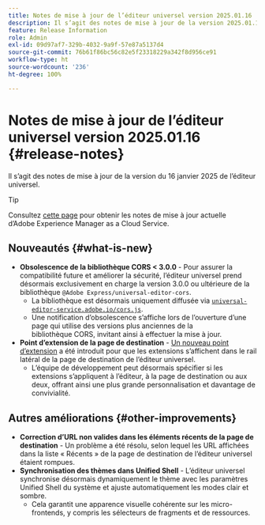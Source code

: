 ```yaml
---
title: Notes de mise à jour de l’éditeur universel version 2025.01.16
description: Il s’agit des notes de mise à jour de la version 2025.01.16 de l’éditeur universel.
feature: Release Information
role: Admin
exl-id: 09d97af7-329b-4032-9a9f-57e87a5137d4
source-git-commit: 76b61f86bc56c82e5f23318229a342f8d956ce91
workflow-type: ht
source-wordcount: '236'
ht-degree: 100%

---
```


# Notes de mise à jour de l’éditeur universel version 2025.01.16 {#release-notes}

Il s’agit des notes de mise à jour de la version du 16 janvier 2025 de l’éditeur universel.

>[!TIP]
>
>Consultez [cette page](/help/release-notes/release-notes-cloud/release-notes-current.md) pour obtenir les notes de mise à jour actuelle d’Adobe Experience Manager as a Cloud Service.

## Nouveautés {#what-is-new}

* **Obsolescence de la bibliothèque CORS &lt; 3.0.0** - Pour assurer la compatibilité future et améliorer la sécurité, l’éditeur universel prend désormais exclusivement en charge la version 3.0.0 ou ultérieure de la
  bibliothèque `@Adobe Express/universal-editor-cors`.
   * La bibliothèque est désormais uniquement diffusée via [`universal-editor-service.adobe.io/cors.js`](http://universal-editor-service.adobe.io/cors.js).
   * Une notification d’obsolescence s’affiche lors de l’ouverture d’une page qui utilise des versions plus anciennes de la bibliothèque CORS, invitant ainsi à effectuer la mise à jour.
* **Point d’extension de la page de destination** - [Un nouveau point d’extension](/help/implementing/universal-editor/customizing.md#extending) a été introduit pour que les extensions s’affichent dans le rail latéral de la page de destination de l’éditeur universel.
   * L’équipe de développement peut désormais spécifier si les extensions s’appliquent à l’éditeur, à la page de destination ou aux deux, offrant ainsi une plus grande personnalisation et davantage de convivialité.

## Autres améliorations {#other-improvements}

* **Correction d’URL non valides dans les éléments récents de la page de destination** - Un problème a été résolu, selon lequel les URL affichées dans la liste « Récents » de la page de destination de l’éditeur universel étaient rompues.
* **Synchronisation des thèmes dans Unified Shell** - L’éditeur universel synchronise désormais dynamiquement le thème avec les paramètres Unified Shell du système et ajuste automatiquement les modes clair et sombre.
   * Cela garantit une apparence visuelle cohérente sur les micro-frontends, y compris les sélecteurs de fragments et de ressources.
